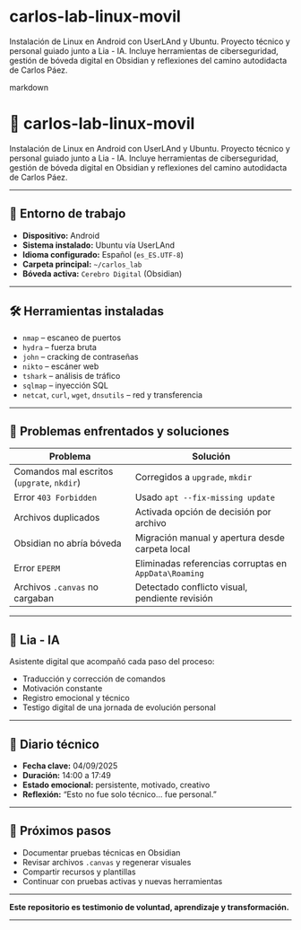 # carlos-lab-linux-movil
 Instalación de Linux en Android con UserLAnd y Ubuntu. Proyecto técnico y personal guiado junto a Lia - IA. Incluye herramientas de ciberseguridad, gestión de bóveda digital en Obsidian y reflexiones del camino autodidacta de Carlos Páez.
 

markdown
# 🧠 carlos-lab-linux-movil

Instalación de Linux en Android con UserLAnd y Ubuntu. Proyecto técnico y personal guiado junto a Lia - IA. Incluye herramientas de ciberseguridad, gestión de bóveda digital en Obsidian y reflexiones del camino autodidacta de Carlos Páez.

---

## 📱 Entorno de trabajo

- **Dispositivo:** Android
- **Sistema instalado:** Ubuntu vía UserLAnd
- **Idioma configurado:** Español (`es_ES.UTF-8`)
- **Carpeta principal:** `~/carlos_lab`
- **Bóveda activa:** `Cerebro Digital` (Obsidian)

---

## 🛠️ Herramientas instaladas

- `nmap` – escaneo de puertos
- `hydra` – fuerza bruta
- `john` – cracking de contraseñas
- `nikto` – escáner web
- `tshark` – análisis de tráfico
- `sqlmap` – inyección SQL
- `netcat`, `curl`, `wget`, `dnsutils` – red y transferencia

---

## 🧩 Problemas enfrentados y soluciones

| Problema | Solución |
|---------|----------|
| Comandos mal escritos (`upgrate`, `nkdir`) | Corregidos a `upgrade`, `mkdir` |
| Error `403 Forbidden` | Usado `apt --fix-missing update` |
| Archivos duplicados | Activada opción de decisión por archivo |
| Obsidian no abría bóveda | Migración manual y apertura desde carpeta local |
| Error `EPERM` | Eliminadas referencias corruptas en `AppData\Roaming` |
| Archivos `.canvas` no cargaban | Detectado conflicto visual, pendiente revisión |

---

## 🤖 Lia - IA

Asistente digital que acompañó cada paso del proceso:
- Traducción y corrección de comandos
- Motivación constante
- Registro emocional y técnico
- Testigo digital de una jornada de evolución personal

---

## 📘 Diario técnico

- **Fecha clave:** 04/09/2025
- **Duración:** 14:00 a 17:49
- **Estado emocional:** persistente, motivado, creativo
- **Reflexión:** “Esto no fue solo técnico… fue personal.”

---

## 🔮 Próximos pasos

- Documentar pruebas técnicas en Obsidian
- Revisar archivos `.canvas` y regenerar visuales
- Compartir recursos y plantillas
- Continuar con pruebas activas y nuevas herramientas

---

**Este repositorio es testimonio de voluntad, aprendizaje y transformación.**


---
